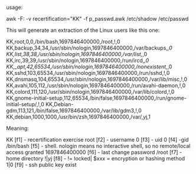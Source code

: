 usage: 

awk -F: -v recertification="KK" -f p_passwd.awk /etc/shadow /etc/passwd

This will generate an extraction of the Linux users like this one:

KK,root,0,0,/bin/bash,1697846400000,/root,!,0
KK,backup,34,34,/usr/sbin/nologin,1697846400000,/var/backups,*,0
KK,list,38,38,/usr/sbin/nologin,1697846400000,/var/list,*,0
KK,irc,39,39,/usr/sbin/nologin,1697846400000,/run/ircd,*,0
KK,_apt,42,65534,/usr/sbin/nologin,1697846400000,/nonexistent,*,0
KK,sshd,103,65534,/usr/sbin/nologin,1697846400000,/run/sshd,!,0
KK,dnsmasq,104,65534,/usr/sbin/nologin,1697846400000,/var/lib/misc,!,0
KK,avahi,105,112,/usr/sbin/nologin,1697846400000,/run/avahi-daemon,!,0
KK,colord,111,120,/usr/sbin/nologin,1697846400000,/var/lib/colord,!,0
KK,gnome-initial-setup,112,65534,/bin/false,1697846400000,/run/gnome-initial-setup/,!,0
KK,Debian-gdm,113,121,/bin/false,1697846400000,/var/lib/gdm3,!,0
KK,debian,1000,1000,/usr/bin/zsh,1697846400000,/var/,$y$j,1

Meaning:

KK [f1] - recertification exercise
root [f2] - username
0 [f3] - uid
0 [f4] -gid
/bin/bash [f5] - shell. nologin means no interactive shell, so no remote/local access granted
1697846400000 [f6] - last change password
/root [f7] - home directory
!|$y$j [f8] - != locked| $xxx = encryption or hashing method 
1|0 [f9] - ssh public key exist 
